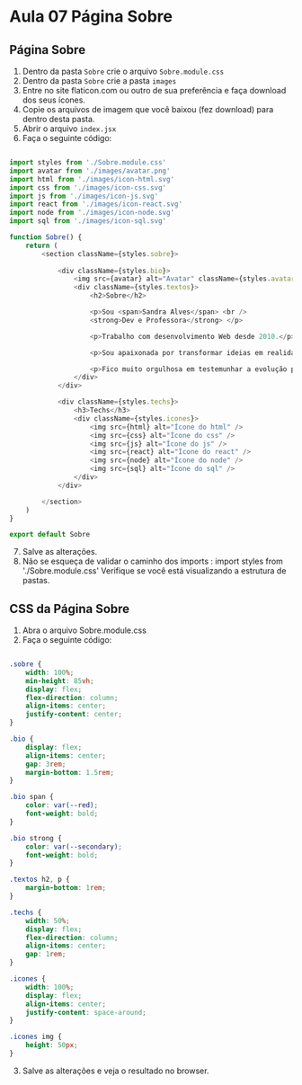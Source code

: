 # Aula 07 Página Sobre

## Página Sobre

1. Dentro da pasta `Sobre` crie o arquivo `Sobre.module.css`
2. Dentro da pasta `Sobre` crie a pasta `images`
3. Entre no site flaticon.com ou outro de sua preferência e faça download dos seus ícones.
4. Copie os arquivos de imagem que você baixou (fez download) para dentro desta pasta.
5. Abrir o arquivo `index.jsx`
6. Faça o seguinte código:

~~~javascript

import styles from './Sobre.module.css'
import avatar from './images/avatar.png'
import html from './images/icon-html.svg'
import css from './images/icon-css.svg'
import js from './images/icon-js.svg'
import react from './images/icon-react.svg'
import node from './images/icon-node.svg'
import sql from './images/icon-sql.svg'

function Sobre() {
    return (
        <section className={styles.sobre}>
            
            <div className={styles.bio}>
                <img src={avatar} alt="Avatar" className={styles.avatar} />
                <div className={styles.textos}>
                    <h2>Sobre</h2>

                    <p>Sou <span>Sandra Alves</span> <br />
                    <strong>Dev e Professora</strong> </p>

                    <p>Trabalho com desenvolvimento Web desde 2010.</p>

                    <p>Sou apaixonada por transformar ideias em realidade digital.</p>

                    <p>Fico muito orgulhosa em testemunhar a evolução pessoal e profissional de cada aluno</p>
                </div>
            </div>

            <div className={styles.techs}>
                <h3>Techs</h3>
                <div className={styles.icones}>
                    <img src={html} alt="Ícone do html" />
                    <img src={css} alt="Ícone do css" />
                    <img src={js} alt="Ícone do js" />
                    <img src={react} alt="Ícone do react" />
                    <img src={node} alt="Ícone do node" />
                    <img src={sql} alt="Ícone do sql" />
                </div>
            </div>

        </section>
    )
}

export default Sobre


~~~

7. Salve as alterações.
8. Não se esqueça de validar o caminho dos imports : import styles from './Sobre.module.css' Verifique se você está visualizando a estrutura de pastas.

## CSS da Página Sobre

1. Abra o arquivo Sobre.module.css
2. Faça o seguinte código:

~~~css

.sobre {
    width: 100%;
    min-height: 85vh;
    display: flex;
    flex-direction: column;
    align-items: center;
    justify-content: center;
}

.bio {
    display: flex;
    align-items: center;
    gap: 3rem;
    margin-bottom: 1.5rem;
}

.bio span {
    color: var(--red);
    font-weight: bold;
}

.bio strong {
    color: var(--secondary);
    font-weight: bold;
}

.textos h2, p {
    margin-bottom: 1rem;
}

.techs {
    width: 50%;
    display: flex;
    flex-direction: column;
    align-items: center;
    gap: 1rem;
}

.icones {
    width: 100%;
    display: flex;
    align-items: center;
    justify-content: space-around;
}

.icones img {
    height: 50px;
}

~~~

3. Salve as alterações e veja o resultado no browser.
